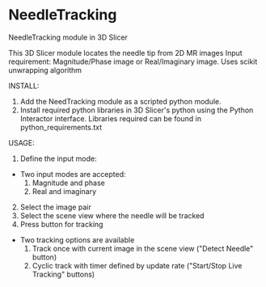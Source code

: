 # NeedleTracking
NeedleTracking module in 3D Slicer

This 3D Slicer module locates the needle tip from 2D MR images
Input requirement: 
    Magnitude/Phase image or Real/Imaginary image. 
Uses scikit unwrapping algorithm


INSTALL:
1. Add the NeedTracking module as a scripted python module. 
2. Install required python libraries in 3D Slicer's python using the Python Interactor interface. 
Libraries required can be found in python_requirements.txt

USAGE: 
1. Define the input mode:
- Two input modes are accepted:
    1. Magnitude and phase
    2. Real and imaginary
2. Select the image pair
3. Select the scene view where the needle will be tracked
4. Press button for tracking
- Two tracking options are available
    1. Track once with current image in the scene view ("Detect Needle" button)
    2. Cyclic track with timer defined by update rate ("Start/Stop Live Tracking" buttons) 

